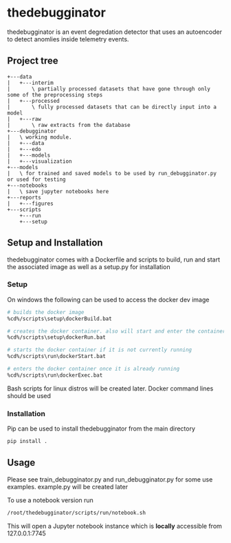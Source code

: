 # thedebugginator
thedebugginator is an event degredation detector that uses an autoencoder to detect anomlies inside telemetry events.

## Project tree

```
+---data
|   +---interim
|       \ partially processed datasets that have gone through only some of the preprocessing steps
|   +---processed
|       \ fully processed datasets that can be directly input into a model
|   +---raw
|       \ raw extracts from the database
+---debugginator
|   \ working module.
|   +---data
|   +---edo
|   +---models
|   +---visualization
+---models
|   \ for trained and saved models to be used by run_debugginator.py or used for testing
+---notebooks
|   \ save jupyter notebooks here
+---reports
|   +---figures
+---scripts
    +---run
    +---setup
```

## Setup and Installation

thedebugginator comes with a Dockerfile and scripts to build, run and start the associated image as well as a setup.py for installation

### Setup

On windows the following can be used to access the docker dev image

```bash
# builds the docker image
%cd%/scripts\setup\dockerBuild.bat

# creates the docker container. also will start and enter the container
%cd%/scripts\setup\dockerRun.bat

# starts the docker container if it is not currently running
%cd%/scripts\run\dockerStart.bat

# enters the docker container once it is already running
%cd%/scripts\run\dockerExec.bat
```

Bash scripts for linux distros will be created later. Docker command lines should be used

### Installation

Pip can be used to install thedebugginator from the main directory

```bash
pip install .
```

## Usage

Please see train_debugginator.py and run_debugginator.py for some use examples. example.py will be created later

To use a notebook version run

```bash
/root/thedebugginator/scripts/run/notebook.sh
```

This will open a Jupyter notebook instance which is **locally** accessible from 127.0.0.1:7745